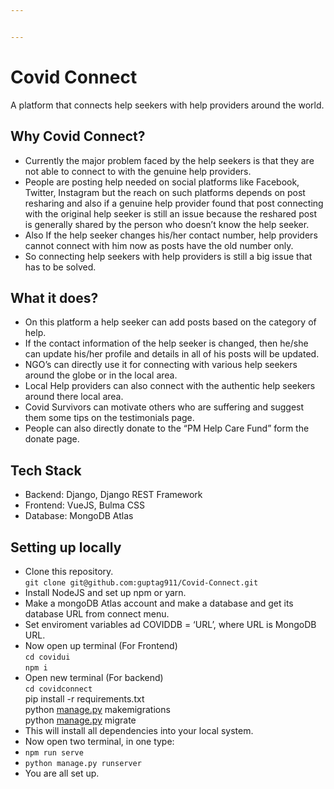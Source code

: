 ```yaml
---


---
```


<h1 id="covid-connect">Covid Connect</h1>
<p>A platform that connects help seekers with help providers around the world.</p>
<h2 id="why-covid-connect">Why Covid Connect?</h2>
<ul>
<li>Currently the major problem faced by the help seekers is that they are not able to connect to with the genuine help providers.</li>
<li>People are posting help needed on social platforms like Facebook, Twitter, Instagram but the reach on such platforms depends on post resharing and also if a genuine help provider found that post connecting with the original help seeker is still an issue because the reshared post is generally shared by the person who doesn’t know the help seeker.</li>
<li>Also If the help seeker changes his/her contact number, help providers cannot connect with him now as posts have the old number only.</li>
<li>So connecting help seekers with help providers is still a big issue that has to be  solved.</li>
</ul>
<h2 id="what-it-does">What it does?</h2>
<ul>
<li>On this platform a help seeker can add posts based on the category of help.</li>
<li>If the contact information of the help seeker is changed, then he/she can update his/her profile and details in all of his posts will be updated.</li>
<li>NGO’s can directly use it for connecting with various help seekers around the globe or in the local area.</li>
<li>Local Help providers can also connect with the authentic help seekers around there local area.</li>
<li>Covid Survivors can motivate others who are suffering and suggest them some tips on the testimonials page.</li>
<li>People can also directly donate to the “PM Help Care Fund” form the donate page.</li>
</ul>
<h2 id="tech-stack">Tech Stack</h2>
<ul>
<li>Backend: Django, Django REST Framework</li>
<li>Frontend: VueJS, Bulma CSS</li>
<li>Database: MongoDB Atlas</li>
</ul>
<h2 id="setting-up-locally">Setting up locally</h2>
<ul>
<li>Clone this repository.<br>
<code>git clone git@github.com:guptag911/Covid-Connect.git</code></li>
<li>Install NodeJS and set up npm or yarn.</li>
<li>Make a mongoDB Atlas account and make a database and get its database URL from connect menu.</li>
<li>Set enviroment variables ad COVIDDB = ‘URL’, where URL is MongoDB URL.</li>
<li>Now open up terminal  (For Frontend)<br>
<code>cd covidui</code><br>
<code>npm i</code></li>
<li>Open new terminal (For backend)<br>
<code>cd covidconnect</code><br>
pip install -r requirements.txt<br>
python <a href="http://manage.py">manage.py</a> makemigrations<br>
python <a href="http://manage.py">manage.py</a> migrate</li>
<li>This will install all dependencies into your local system.</li>
<li>Now open two terminal, in one type:</li>
<li><code>npm run serve</code></li>
<li><code>python manage.py runserver</code></li>
<li>You are all set up.</li>
</ul>

